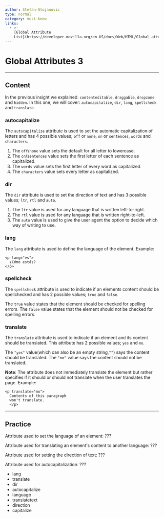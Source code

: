 ```yaml
---
author: Stefan-Stojanovic
type: normal
category: must-know
links:
  - >-
    [Global Attribute
    List](https://developer.mozilla.org/en-US/docs/Web/HTML/Global_attributes){documentation}
---
```


# Global Attributes 3


---

## Content

In the previous insight we explained: `contenteditable`, `draggable`, `dropzone ` and `hidden`.  In this one, we will cover: `autocapitalize`, `dir`, `lang`, `spellcheck` and `translate`.

### autocapitalize

The `autocapitalize` attribute is used to set the automatic capitalization of letters and has 4 possible values; `off` or `none`, `on` or `sentences`, `words` and `characters`.

1. The `off`/`none` value sets the default for all letter to lowercase.
2. The `on`/`sentences` value sets the first letter of each sentence as capitalized.
3. The `words` value sets the first letter of every word as capitalized.
4. The `characters` value sets every letter as capitalized.

### dir

The `dir` attribute is used to set the direction of text and has 3 possible values; `ltr`, `rtl` and `auto`.

1. The `ltr` value is used for any language that is written left-to-right.
2. The `rtl` value is used for any language that is written right-to-left.
3. The `auto` value is used to give the user agent the option to decide which way of writing to use.

### lang

The `lang` attribute is used to define the language of the element.
Example:

```plain-text
<p lang="es">
  ¿Cómo estás?
</p>
```

### spellcheck

The `spellcheck` attribute is used to indicate if an elements content should be spellchecked and has 2 possible values; `true` and `false`.

The `true` value states that the element should be checked for spelling errors.
The `false` value states that the element should not be checked for spelling errors.

### translate

The `translate` attribute is used to indicate if an element and its content should be translated. This attribute has 2 possible values; `yes` and `no`.

The `"yes"` value(which can also be an empty string,`""`) says the content should be translated.
The `"no"` value says the content should not be translated.

**Note:** The attribute does not immediately translate the element but rather specifies if it should or should not translate when the user translates the page.
Example:

```plain-text
<p translate="no">
  Contents of this paragraph
  won't translate.
  </p>
```


---

## Practice

Attribute used to set the language of an element: ???

Attribute used for translating an element's content to another language: ???

Attribute used for setting the direction of text: ???

Attribute used for autocapitalization: ???

- lang
- translate
- dir
- autocapitalize
- language
- translatetext
- direction
- capitalize

